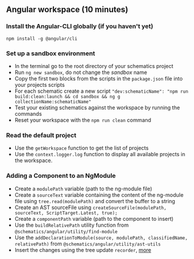 ## Angular workspace (10 minutes)

### Install the Angular-CLI globally (if you haven't yet)

```
npm install -g @angular/cli
```

### Set up a sandbox environment

- In the terminal go to the root directory of your schematics project
- Run `ng new sandbox`, do not change the *sandbox* name
- Copy the first two blocks from the scripts in the `package.json` file into your projects scripts
- For each schematic create a new script `"dev:schematicName": "npm run build:clean:launch && cd sandbox && ng g collectionName:schematicName"`
- Test your existing schematics against the workspace by running the commands
- Reset your workspace with the `npm run clean` command

### Read the default project

- Use the `getWorkspace` function to get the list of projects
- Use the `context.logger.log` function to display all available projects in the workspace.

### Adding a Component to an NgModule

- Create a `modulePath` variable (path to the ng-module file)
- Create a `sourceText` variable containing the content of the ng-module file using `tree.read(modulePath)` and convert the buffer to a string
- Create an AST sourceFile using `createSourceFile(modulePath, sourceText, ScriptTarget.Latest, true);`
- Create a `componentPath` variable (path to the component to insert)
- Use the `buildRelativePath` utility function from `@schematics/angular/utility/find-module`
- Use the `addDeclarationToModule(source, modulePath, classifiedName, relativePath)` from `@schematics/angular/utility/ast-utils`
- Insert the changes using the tree update `recorder`, [more](https://github.com/interfacewerk/schematics/wiki/3.6-UpdateRecorder)